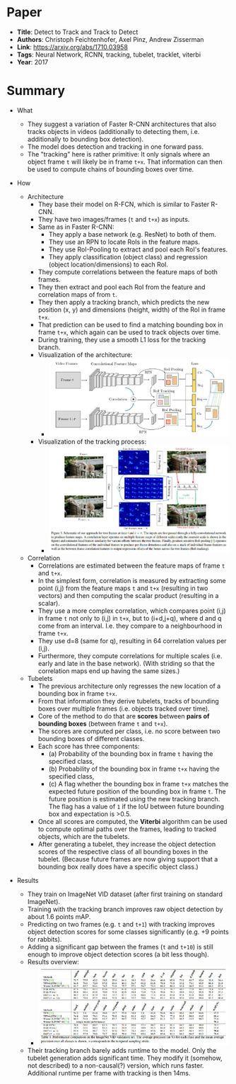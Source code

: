 # Paper

* **Title**: Detect to Track and Track to Detect
* **Authors**: Christoph Feichtenhofer, Axel Pinz, Andrew Zisserman
* **Link**: https://arxiv.org/abs/1710.03958
* **Tags**: Neural Network, RCNN, tracking, tubelet, tracklet, viterbi
* **Year**: 2017

# Summary

* What
  * They suggest a variation of Faster R-CNN architectures that also tracks objects in videos
    (additionally to detecting them, i.e. additionally to bounding box detection).
  * The model does detection and tracking in one forward pass.
  * The "tracking" here is rather primitive: It only signals where an object frame `t` will likely be in frame `t+x`.
    That information can then be used to compute chains of bounding boxes over time.

* How
  * Architecture
    * They base their model on R-FCN, which is similar to Faster R-CNN.
    * They have two images/frames (`t` and `t+x`) as inputs.
    * Same as in Faster R-CNN:
      * They apply a base network (e.g. ResNet) to both of them.
      * They use an RPN to locate RoIs in the feature maps.
      * They use RoI-Pooling to extract and pool each RoI's features.
      * They apply classification (object class) and regression (object location/dimensions) to each RoI.
    * They compute correlations between the feature maps of both frames.
    * They then extract and pool each RoI from the feature and correlation maps of from `t`.
    * They then apply a tracking branch, which predicts the new position (x, y) and dimensions (height, width) of the RoI in frame `t+x`.
    * That prediction can be used to find a matching bounding box in frame `t+x`, which again can be used to track objects over time.
    * During training, they use a smooth L1 loss for the tracking branch.
    * Visualization of the architecture:
      * ![architecture](images/Detect_to_Track_and_Track_to_Detect/architecture.jpg?raw=true "architecture")
    * Visualization of the tracking process:
      * ![tracking process](images/Detect_to_Track_and_Track_to_Detect/tracking_process.jpg?raw=true "tracking process")
  * Correlation
    * Correlations are estimated between the feature maps of frame `t` and `t+x`.
    * In the simplest form, correlation is measured by extracting some point (i,j) from the feature maps `t` and `t+x` (resulting in two vectors)
      and then computing the scalar product (resulting in a scalar).
    * They use a more complex correlation, which compares point (i,j) in frame `t` not only to (i,j) in `t+x`, but to (i+d,j+q),
      where d and q come from an interval. I.e. they compare to a neighbourhood in frame `t+x`.
    * They use d=8 (same for q), resulting in 64 correlation values per (i,j).
    * Furthermore, they compute correlations for multiple scales (i.e. early and late in the base network).
      (With striding so that the correlation maps end up having the same sizes.)
  * Tubelets
    * The previous architecture only regresses the new location of a bounding box in frame `t+x`.
    * From that information they derive tubelets, tracks of bounding boxes over multiple frames (i.e. objects tracked over time).
    * Core of the method to do that are **scores** between **pairs of bounding boxes** (between frame `t` and `t+x`).
    * The scores are computed per class, i.e. no score between two bounding boxes of different classes.
    * Each score has three components:
      * (a) Probability of the bounding box in frame `t` having the specified class,
      * (b) Probability of the bounding box in frame `t+x` having the specified class,
      * (c) A flag whether the bounding box in frame `t+x` matches the expected future position of the bounding box in frame `t`.
        The future position is estimated using the new tracking branch.
        The flag has a value of `1` if the IoU between future bounding box and expectation is >0.5.
    * Once all scores are computed, the **Viterbi** algorithm can be used to compute optimal paths over the frames, leading to tracked objects,
      which are the tubelets.
    * After generating a tubelet, they increase the object detection scores of the respective class of all bounding boxes in the tubelet.
      (Because future frames are now giving support that a bounding box really does have a specific object class.)

* Results
  * They train on ImageNet VID dataset (after first training on standard ImageNet).
  * Training with the tracking branch improves raw object detection by about 1.6 points mAP.
  * Predicting on two frames (e.g. `t` and `t+1`) with tracking improves object detection scores for some classes significantly (e.g. +9 points for rabbits).
  * Adding a significant gap between the frames (`t` and `t+10`) is still enough to improve object detection scores (a bit less though).
  * Results overview:
    * ![results](images/Detect_to_Track_and_Track_to_Detect/results.jpg?raw=true "results")
  * Their tracking branch barely adds runtime to the model. Only the tubelet generation adds significant time.
    They modify it (somehow, not described) to a non-causal(?) version, which runs faster.
    Additional runtime per frame with tracking is then 14ms.

